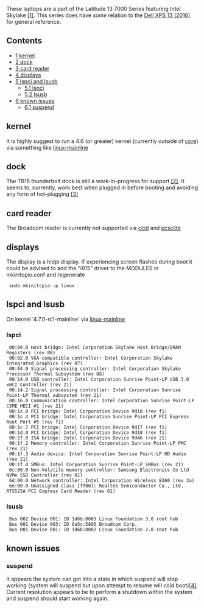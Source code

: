 These laptops are a part of the Latitude 13 7000 Series featuring Intel Skylake [[1]](http://www.dell.com/us/business/p/latitude-13-7370-laptop/pd). This series does have _some_ relation to the [Dell XPS 13 (2016)](/index.php/Dell_XPS_13_(2016) "Dell XPS 13 (2016)") for general reference.

## Contents

*   [1 kernel](#kernel)
*   [2 dock](#dock)
*   [3 card reader](#card_reader)
*   [4 displays](#displays)
*   [5 lspci and lsusb](#lspci_and_lsusb)
    *   [5.1 lspci](#lspci)
    *   [5.2 lsusb](#lsusb)
*   [6 known issues](#known_issues)
    *   [6.1 suspend](#suspend)

## kernel

It is highly suggest to run a 4.6 (or greater) kernel (currently outside of [core](/index.php/Official_repositories#core "Official repositories")) via something like [linux-mainline](https://aur.archlinux.org/packages/linux-mainline/)

## dock

The TB15 thunderbolt dock is still a work-in-progress for support [[2]](http://en.community.dell.com/techcenter/os-applications/f/4613/t/19678284?pi22229=4). It seems to, currently, work best when plugged in before booting and avoiding any form of hot-plugging [[3]](https://github.com/01org/thunderbolt-software/issues/2)

## card reader

The Broadcom reader is currently not supported via [ccid](https://www.archlinux.org/packages/?name=ccid) and [pcsclite](https://www.archlinux.org/packages/?name=pcsclite)

## displays

The display is a hidpi display. If experiencing screen flashes during boot it could be advised to add the "i915" driver to the MODULES in mkinitcpio.conf and regenerate

```
 sudo mkinitcpio -p linux

```

## lspci and lsusb

On kernel '4.7.0-rc1-mainline' via [linux-mainline](https://aur.archlinux.org/packages/linux-mainline/)

### lspci

```
 00:00.0 Host bridge: Intel Corporation Skylake Host Bridge/DRAM Registers (rev 08)
 00:02.0 VGA compatible controller: Intel Corporation Skylake Integrated Graphics (rev 07)
 00:04.0 Signal processing controller: Intel Corporation Skylake Processor Thermal Subsystem (rev 08)
 00:14.0 USB controller: Intel Corporation Sunrise Point-LP USB 3.0 xHCI Controller (rev 21)
 00:14.2 Signal processing controller: Intel Corporation Sunrise Point-LP Thermal subsystem (rev 21)
 00:16.0 Communication controller: Intel Corporation Sunrise Point-LP CSME HECI #1 (rev 21)
 00:1c.0 PCI bridge: Intel Corporation Device 9d10 (rev f1)
 00:1c.4 PCI bridge: Intel Corporation Sunrise Point-LP PCI Express Root Port #5 (rev f1)
 00:1c.7 PCI bridge: Intel Corporation Device 9d17 (rev f1)
 00:1d.0 PCI bridge: Intel Corporation Device 9d18 (rev f1)
 00:1f.0 ISA bridge: Intel Corporation Device 9d46 (rev 21)
 00:1f.2 Memory controller: Intel Corporation Sunrise Point-LP PMC (rev 21)
 00:1f.3 Audio device: Intel Corporation Sunrise Point-LP HD Audio (rev 21)
 00:1f.4 SMBus: Intel Corporation Sunrise Point-LP SMBus (rev 21)
 6c:00.0 Non-Volatile memory controller: Samsung Electronics Co Ltd NVMe SSD Controller (rev 01)
 6d:00.0 Network controller: Intel Corporation Wireless 8260 (rev 3a)
 6e:00.0 Unassigned class [ff00]: Realtek Semiconductor Co., Ltd. RTS525A PCI Express Card Reader (rev 01)

```

### lsusb

```
 Bus 002 Device 001: ID 1d6b:0003 Linux Foundation 3.0 root hub
 Bus 001 Device 003: ID 0a5c:5805 Broadcom Corp. 
 Bus 001 Device 001: ID 1d6b:0002 Linux Foundation 2.0 root hub

```

## known issues

### suspend

It appears the system can get into a state in which suspend will stop working (system will suspend but upon attempt to resume will cold boot)[[4]](https://bbs.archlinux.org/viewtopic.php?id=207543). Current resolution appears to be to perform a shutdown within the system and suspend should start working again.